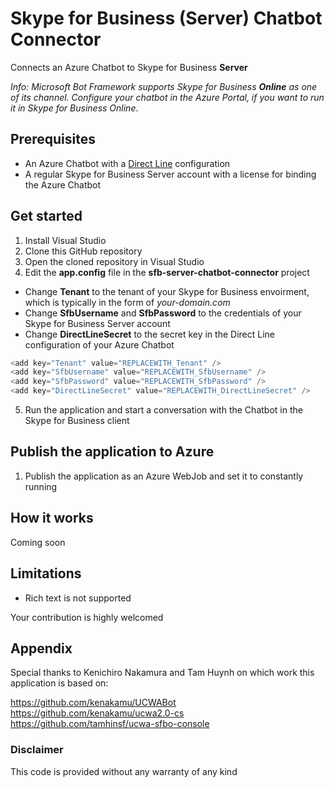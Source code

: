 # Skype for Business (Server) Chatbot Connector

Connects an Azure Chatbot to Skype for Business **Server**

*Info: Microsoft Bot Framework supports Skype for Business __Online__ as one of its channel. Configure your chatbot in the Azure Portal, if you want to run it in Skype for Business Online*.

## Prerequisites

* An Azure Chatbot with a [Direct Line](https://docs.microsoft.com/en-us/azure/bot-service/bot-service-channel-connect-directline?view=azure-bot-service-3.0) configuration
* A regular Skype for Business Server account with a license for binding the Azure Chatbot

## Get started

1. Install Visual Studio
2. Clone this GitHub repository
3. Open the cloned repository in Visual Studio
4. Edit the **app.config** file in the **sfb-server-chatbot-connector** project
  * Change **Tenant** to the tenant of your Skype for Business envoirment, which is typically in the form of *your-domain.com*
  * Change **SfbUsername** and **SfbPassword** to the credentials of your Skype for Business Server account
  * Change **DirectLineSecret** to the secret key in the Direct Line configuration of your Azure Chatbot

```c#
<add key="Tenant" value="REPLACEWITH_Tenant" />
<add key="SfbUsername" value="REPLACEWITH_SfbUsername" />
<add key="SfbPassword" value="REPLACEWITH_SfbPassword" />
<add key="DirectLineSecret" value="REPLACEWITH_DirectLineSecret" />
```

5. Run the application and start a conversation with the Chatbot in the Skype for Business client

## Publish the application to Azure
1. Publish the application as an Azure WebJob and set it to constantly running

## How it works

Coming soon

## Limitations

* Rich text is not supported

Your contribution is highly welcomed

## Appendix
Special thanks to Kenichiro Nakamura and Tam Huynh on which work this application is based on:

https://github.com/kenakamu/UCWABot
https://github.com/kenakamu/ucwa2.0-cs
https://github.com/tamhinsf/ucwa-sfbo-console

### Disclaimer
This code is provided without any warranty of any kind

